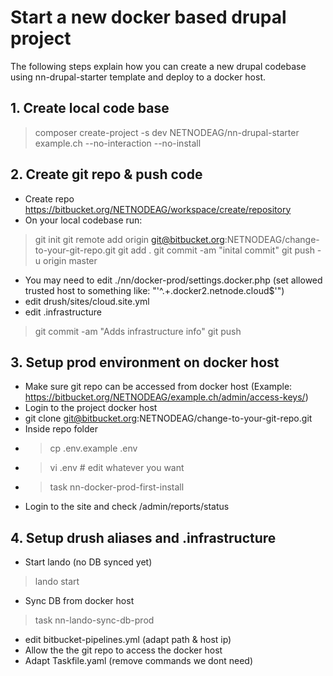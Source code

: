 # Start a new docker based drupal project

The following steps explain how you can create a new drupal codebase using nn-drupal-starter template and deploy to a docker host.

## 1. Create local code base
> composer create-project -s dev NETNODEAG/nn-drupal-starter example.ch --no-interaction --no-install

## 2. Create git repo & push code
- Create repo https://bitbucket.org/NETNODEAG/workspace/create/repository
- On your local codebase run:
> git init
> git remote add origin git@bitbucket.org:NETNODEAG/change-to-your-git-repo.git
> git add .
> git commit -am "inital commit"
> git push -u origin master
- You may need to edit ./nn/docker-prod/settings.docker.php (set allowed trusted host to something like: "'^.+\.docker2\.netnode\.cloud$'")
- edit drush/sites/cloud.site.yml
- edit .infrastructure 
> git commit -am "Adds infrastructure info"
> git push

## 3. Setup prod environment on docker host
- Make sure git repo can be accessed from docker host (Example: https://bitbucket.org/NETNODEAG/example.ch/admin/access-keys/)
- Login to the project docker host 
- git clone git@bitbucket.org:NETNODEAG/change-to-your-git-repo.git
- Inside repo folder
- > cp .env.example .env
- > vi .env # edit whatever you want
- > task nn-docker-prod-first-install 
- Login to the site and check /admin/reports/status

## 4. Setup drush aliases and .infrastructure

- Start lando (no DB synced yet)
> lando start
- Sync DB from docker host
> task nn-lando-sync-db-prod
- edit bitbucket-pipelines.yml (adapt path & host ip)
- Allow the the git repo to access the docker host
- Adapt Taskfile.yaml (remove commands we dont need)